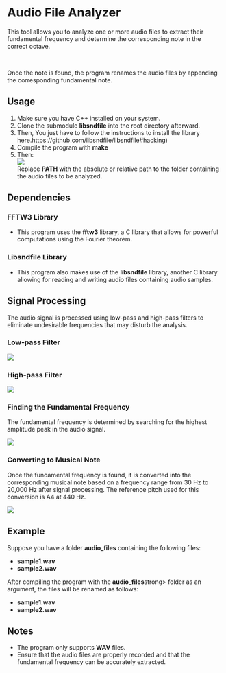 # Audio File Analyzer

<p>This tool allows you to analyze one or more audio files to extract their fundamental frequency and determine the corresponding note in the correct octave.</p><br>
<p>Once the note is found, the program renames the audio files by appending the corresponding fundamental note.</p>

<h2>Usage</h2>
<ol>
  <li>Make sure you have C++ installed on your system.</li>
  <li>Clone the submodule <strong>libsndfile</strong> into the root directory afterward.</li>
  <li>Then, You just have to follow the instructions to install the library here.<span>https://github.com/libsndfile/libsndfile#hacking)<span></span></span></li>
  <li>Compile the program with <strong>make</strong></li>
  <li>Then:</li>
    <img src="https://github.com/ryu-75/audio_analysis/assets/79263476/f5a6e80f-aad5-4919-ba3f-85d416df1d08"></img><br>
    <span>Replace <strong>PATH</strong> with the absolute or relative path to the folder containing the audio files to be analyzed.</span>
  </li>
</ol>

<h2>Dependencies</h2>
<h3>FFTW3 Library</h3>
<ul>
  <li>This program uses the <strong>fftw3</strong> library, a C library that allows for powerful computations using the Fourier theorem.</li>
</ul>
<h3>Libsndfile Library</h3>
<ul>
  <li>This program also makes use of the <strong>libsndfile</strong> library, another C library allowing for reading and writing audio files containing audio samples.</li>
</ul>

<h2>Signal Processing</h2>
<p>The audio signal is processed using low-pass and high-pass filters to eliminate undesirable frequencies that may disturb the analysis.</p>

<h3>Low-pass Filter</h3>
<img src="https://github.com/ryu-75/audio_analysis/assets/79263476/2e729310-2fec-4f0e-89e4-8a396256a22a"></img>

<h3>High-pass Filter</h3>
<img src="https://github.com/ryu-75/audio_analysis/assets/79263476/acab36db-bad0-40ff-b26e-de23b1ff3dcf"></img>

<h3>Finding the Fundamental Frequency</h3>
<p>The fundamental frequency is determined by searching for the highest amplitude peak in the audio signal.</p>
<img src="https://github.com/ryu-75/audio_analysis/assets/79263476/7ceeb8f3-63ab-4948-9af9-8cfea3b8c0b7"></img>

<h3>Converting to Musical Note</h3>
<p>Once the fundamental frequency is found, it is converted into the corresponding musical note based on a frequency range from 30 Hz to 20,000 Hz after signal processing. The reference pitch used for this conversion is A4 at 440 Hz.</p>
<img src="https://github.com/ryu-75/audio_analysis/assets/79263476/1a402502-e9c4-4d0e-afbc-28bf93359c3e"></img>

<h2>Example</h2>
<p>Suppose you have a folder <strong>audio_files</strong> containing the following files:</p>
<ul>
  <li><strong>sample1.wav</strong></li>
  <li><strong>sample2.wav</strong></li>
</ul>
<p>After compiling the program with the <strong>audio_files</strong>strong> folder as an argument, the files will be renamed as follows:</p>
<ul>
  <li><strong>sample1.wav</strong></li>
  <li><strong>sample2.wav</strong></li>
</ul>
<h2>Notes</h2>
<ul>
  <li>The program only supports <strong>WAV</strong> files.</li>
  <li>Ensure that the audio files are properly recorded and that the fundamental frequency can be accurately extracted.</li>
</ul>
